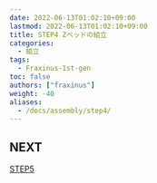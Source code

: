 ```yaml
---
date: 2022-06-13T01:02:10+09:00
lastmod: 2022-06-13T01:02:10+09:00
title: STEP4 Zベッドの組立
categories:
  - 組立
tags:
  - Fraxinus-1st-gen
toc: false
authors: ["fraxinus"]
weight: -40
aliases:
  - /docs/assembly/step4/
---
```



## NEXT

[STEP5](../step5)
